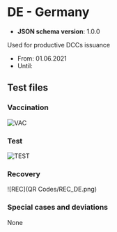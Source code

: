 # DE - Germany

* **JSON schema version**: 1.0.0

Used for productive DCCs issuance
* From: 01.06.2021
* Until:

## Test files

### Vaccination

![VAC](VAC.png)

### Test

![TEST](TEST.png)

### Recovery

![REC](QR Codes/REC_DE.png)

### Special cases and deviations
None
